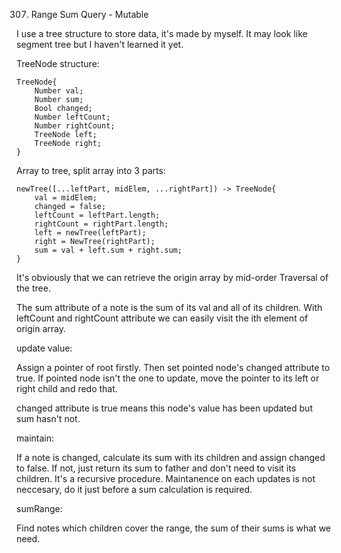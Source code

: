 307. Range Sum Query - Mutable

I use a tree structure to store data, it's made by myself. It may look like segment tree but I haven't learned it yet.

TreeNode structure:

```
TreeNode{
    Number val;
    Number sum;
    Bool changed;
    Number leftCount;
    Number rightCount;
    TreeNode left;
    TreeNode right;
}
```

Array to tree, split array into 3 parts:

```
newTree([...leftPart, midElem, ...rightPart]) -> TreeNode{
	val = midElem;
	changed = false;
	leftCount = leftPart.length;
	rightCount = rightPart.length;
	left = newTree(leftPart);
	right = NewTree(rightPart);
	sum = val + left.sum + right.sum;
}
```

It's obviously that we can retrieve the origin array by mid-order Traversal of the tree. 

The sum attribute of a note is the sum of its val and all of its children. With leftCount and rightCount attribute we can easily visit the ith element of origin array.

update value:

Assign a pointer of root firstly. Then set pointed node's changed attribute to true. If pointed node isn't the one to update, move the pointer to its left or right child and redo that.

changed attribute is true means this node's value has been updated but sum hasn't not.

maintain:

If a note is changed, calculate its sum with its children and assign changed to false. If not, just return its sum to father and don't need to visit its children. It's a recursive procedure. Maintanence on each updates is not neccesary, do it just before a sum calculation is required.

sumRange:

Find notes which children cover the range, the sum of their sums is what we need.
